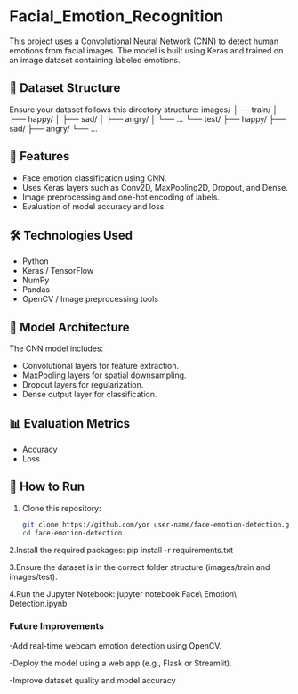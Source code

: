 # Facial_Emotion_Recognition

This project uses a Convolutional Neural Network (CNN) to detect human emotions from facial images. The model is built using Keras and trained on an image dataset containing labeled emotions.

## 📁 Dataset Structure

Ensure your dataset follows this directory structure:
images/
├── train/
│ ├── happy/
│ ├── sad/
│ ├── angry/
│ └── ...
└── test/
├── happy/
├── sad/
├── angry/
└── ...



## 🚀 Features

- Face emotion classification using CNN.
- Uses Keras layers such as Conv2D, MaxPooling2D, Dropout, and Dense.
- Image preprocessing and one-hot encoding of labels.
- Evaluation of model accuracy and loss.

## 🛠️ Technologies Used

- Python
- Keras / TensorFlow
- NumPy
- Pandas
- OpenCV / Image preprocessing tools

## 🧠 Model Architecture

The CNN model includes:
- Convolutional layers for feature extraction.
- MaxPooling layers for spatial downsampling.
- Dropout layers for regularization.
- Dense output layer for classification.

## 📊 Evaluation Metrics

- Accuracy
- Loss

## 📝 How to Run

1. Clone this repository:
   ```bash
   git clone https://github.com/yor user-name/face-emotion-detection.git
   cd face-emotion-detection

2.Install the required packages:
      pip install -r requirements.txt

3.Ensure the dataset is in the correct folder structure (images/train and images/test).

4.Run the Jupyter Notebook:
      jupyter notebook Face\ Emotion\ Detection.ipynb

### Future Improvements
-Add real-time webcam emotion detection using OpenCV.

-Deploy the model using a web app (e.g., Flask or Streamlit).

-Improve dataset quality and model accuracy

